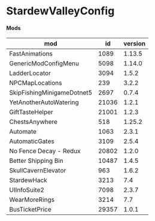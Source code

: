# StardewValleyConfig

#### Mods

| mod                        | id    | version |
|----------------------------|-------|---------|
| FastAnimations             | 1089  | 1.13.5  |
| GenericModConfigMenu       | 5098  | 1.14.0  |
| LadderLocator              | 3094  | 1.5.2   |
| NPCMapLocations            | 239   | 3.2.2   |
| SkipFishingMinigameDotnet5 | 2697  | 0.7.4   |
| YetAnotherAutoWatering     | 21036 | 1.2.1   |
| GiftTasteHelper            | 21001 | 1.2.3   |
| ChestsAnywhere             | 518   | 1.25.2  |
| Automate                   | 1063  | 2.3.1   |
| AutomaticGates             | 3109  | 2.5.4   |
| No Fence Decay - Redux     | 20802 | 1.2.0   |
| Better Shipping Bin        | 10487 | 1.4.5   |
| SkullCavernElevator        | 963   | 1.6.2   |
| StardewHack                | 3213  | 7.4     |
| UIInfoSuite2               | 7098  | 2.3.7   |
| WearMoreRings              | 3214  | 7.7     |
| BusTicketPrice             | 29357 | 1.0.1   |

